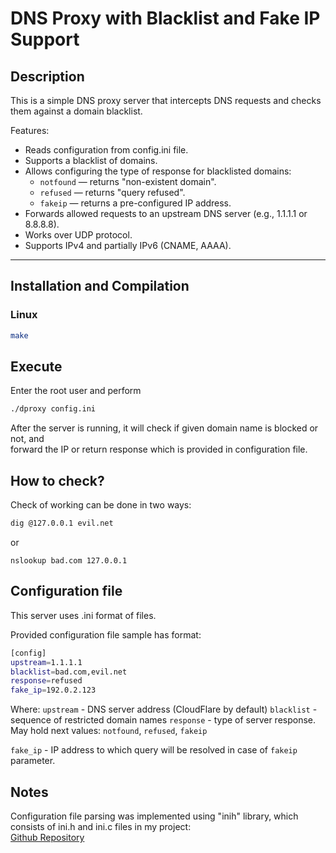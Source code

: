 # DNS Proxy with Blacklist and Fake IP Support

## Description
This is a simple DNS proxy server that intercepts DNS requests and checks them against a domain blacklist.

Features:

- Reads configuration from config.ini file.
- Supports a blacklist of domains.
- Allows configuring the type of response for blacklisted domains:
  - `notfound` — returns "non-existent domain".
  - `refused` — returns "query refused".
  - `fakeip` — returns a pre-configured IP address.
- Forwards allowed requests to an upstream DNS server (e.g., 1.1.1.1 or 8.8.8.8).
- Works over UDP protocol.
- Supports IPv4 and partially IPv6 (CNAME, AAAA).

---

## Installation and Compilation

### Linux 
```bash
make
```
## Execute 

Enter the root user and perform 
```bash
./dproxy config.ini
```

After the server is running, it will check if given domain name is blocked or not, and \
forward the IP or return response which is provided in configuration file.

## How to check?
Check of working can be done in two ways:
```bash 
dig @127.0.0.1 evil.net
```
or 
```
nslookup bad.com 127.0.0.1
```

## Configuration file

This server uses .ini format of files.

Provided configuration file sample has format:
```bash
[config]
upstream=1.1.1.1
blacklist=bad.com,evil.net
response=refused
fake_ip=192.0.2.123
```
Where:
```upstream``` - DNS server address (CloudFlare by default)
```blacklist``` - sequence of restricted domain names
```response``` - type of server response. May hold next values: ```notfound```, ```refused```, ```fakeip```

```fake_ip``` - IP address to which query will be resolved in case of ```fakeip``` parameter.

## Notes 
Configuration file parsing was implemented using "inih" library, which consists of ini.h and ini.c files in my project: \
[Github Repository](https://github.com/benhoyt/inih.git)